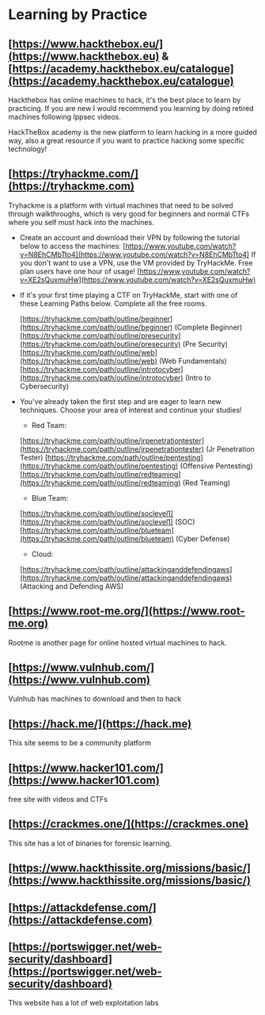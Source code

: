 

 


# Learning by Practice

## [https://www.hackthebox.eu/](https://www.hackthebox.eu) & [https://academy.hackthebox.eu/catalogue](https://academy.hackthebox.eu/catalogue)

Hackthebox has online machines to hack, it's the best place to learn by practicing. If you are new I would recommend you learning by doing retired machines following Ippsec videos.

HackTheBox academy is the new platform to learn hacking in a more guided way, also a great resource if you want to practice hacking some specific technology!

## [https://tryhackme.com/](https://tryhackme.com)

Tryhackme is a platform with virtual machines that need to be solved through walkthroughs, which is very good for beginners and normal CTFs where you self must hack into the machines.

- Create an account and download their VPN by following the tutorial below to access the machines: [https://www.youtube.com/watch?v=N8EhCMbTto4](https://www.youtube.com/watch?v=N8EhCMbTto4) If you don't want to use a VPN, use the VM provided by TryHackMe. Free plan users have one hour of usage! [https://www.youtube.com/watch?v=XE2sQuxmuHw](https://www.youtube.com/watch?v=XE2sQuxmuHw)
    
- If it's your first time playing a CTF on TryHackMe, start with one of these Learning Paths below. Complete all the free rooms.
    
    [https://tryhackme.com/path/outline/beginner](https://tryhackme.com/path/outline/beginner) (Complete Beginner) [https://tryhackme.com/path/outline/presecurity](https://tryhackme.com/path/outline/presecurity) (Pre Security) [https://tryhackme.com/path/outline/web](https://tryhackme.com/path/outline/web) (Web Fundamentals) [https://tryhackme.com/path/outline/introtocyber](https://tryhackme.com/path/outline/introtocyber) (Intro to Cybersecurity)
    
- You've already taken the first step and are eager to learn new techniques. Choose your area of interest and continue your studies!
    
    - Red Team:
    
    [https://tryhackme.com/path/outline/jrpenetrationtester](https://tryhackme.com/path/outline/jrpenetrationtester) (Jr Penetration Tester) [https://tryhackme.com/path/outline/pentesting](https://tryhackme.com/path/outline/pentesting) (Offensive Pentesting) [https://tryhackme.com/path/outline/redteaming](https://tryhackme.com/path/outline/redteaming) (Red Teaming)
    
    - Blue Team:
    
    [https://tryhackme.com/path/outline/soclevel1](https://tryhackme.com/path/outline/soclevel1) (SOC) [https://tryhackme.com/path/outline/blueteam](https://tryhackme.com/path/outline/blueteam) (Cyber Defense)
    
    - Cloud:
    
    [https://tryhackme.com/path/outline/attackinganddefendingaws](https://tryhackme.com/path/outline/attackinganddefendingaws) (Attacking and Defending AWS)

## [https://www.root-me.org/](https://www.root-me.org)

Rootme is another page for online hosted virtual machines to hack.

## [https://www.vulnhub.com/](https://www.vulnhub.com)

Vulnhub has machines to download and then to hack

## [https://hack.me/](https://hack.me)

This site seems to be a community platform

## [https://www.hacker101.com/](https://www.hacker101.com)

free site with videos and CTFs

## [https://crackmes.one/](https://crackmes.one)

This site has a lot of binaries for forensic learning.

## [https://www.hackthissite.org/missions/basic/](https://www.hackthissite.org/missions/basic/)

## [https://attackdefense.com/](https://attackdefense.com)

## [https://portswigger.net/web-security/dashboard](https://portswigger.net/web-security/dashboard)
This website has a lot of web exploitation labs


 


